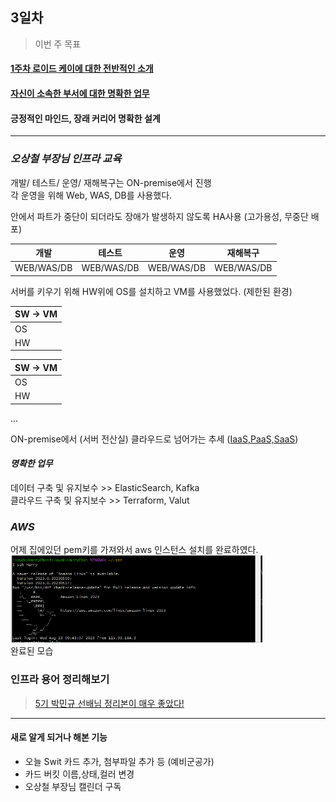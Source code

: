## 3일차

> 이번 주 목표
#### [1주차 로이드 케이에 대한 전반적인 소개](https://wiki.lloydk.co.kr/pages/viewpage.action?pageId=3474398)
#### [자신이 소속한 부서에 대한 명확한 업무](#명확한-업무)
#### 긍정적인 마인드, 장래 커리어 명확한 설계

---------------------------------------------------


### ***오상철 부장님 인프라 교육***
개발/ 테스트/ 운영/ 재해복구는 ON-premise에서 진행\
각 운영을 위해 Web, WAS, DB를 사용했다.

안에서 파트가 중단이 되더라도 장애가 발생하지 않도록 HA사용 (고가용성, 무중단 배포)

| 개발         | 테스트 | 운영 | 재해복구 |
|------------|-----|----|------|
| WEB/WAS/DB |WEB/WAS/DB  |WEB/WAS/DB    |WEB/WAS/DB |

서버를 키우기 위해 HW위에 OS를 설치하고 VM를 사용했었다. (제한된 환경)

| SW -> VM |
|----------|
| OS       |
| HW       | 

| SW -> VM |
|----------|
| OS       |
| HW       |

...

ON-premise에서 (서버 전산실) 클라우드로 넘어가는 추세 ([IaaS,PaaS,SaaS](https://github.com/JaeKang20/lloydk/blob/main/1%EC%A3%BC%EC%B0%A8/Cloud%EB%9E%80(2%EC%9D%BC%EC%B0%A8).md))

#### ***명확한 업무***
데이터 구축 및 유지보수 >> ElasticSearch, Kafka\
클라우드 구축 및 유지보수 >> Terraform, Valut

### ***AWS***
어제 집에있던 pem키를 가져와서 aws 인스턴스 설치를 완료하였다.\
<img src="../img/img_4.png" alt ="EC2" style="max-width:80%;">\
완료된 모습

### 인프라 용어 정리해보기
> [5기 박민규 선배님 정리본이 매우 좋았다!](https://www.notion.so/dee5d874f0b741b2905d65c75b1ad3cd)


--------------
#### 새로 알게 되거나 해본 기능
- 오늘 Swit 카드 추가, 첨부파일 추가 등 (예비군공가)
- 카드 버킷 이름,상태,컬러 변경
- 오상철 부장님 캘린더 구독